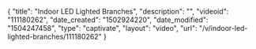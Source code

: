 {
    "title": "Indoor LED Lighted Branches",
    "description": "",
    "videoid": "111180262",
    "date_created": "1502924220",
    "date_modified": "1504247458",
    "type": "captivate",
    "layout": "video",
    "url": "\/v\/indoor-led-lighted-branches\/111180262"
}